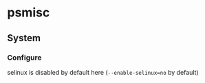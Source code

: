# psmisc
## System
### Configure
selinux is disabled by default here (`--enable-selinux=no` by default)
